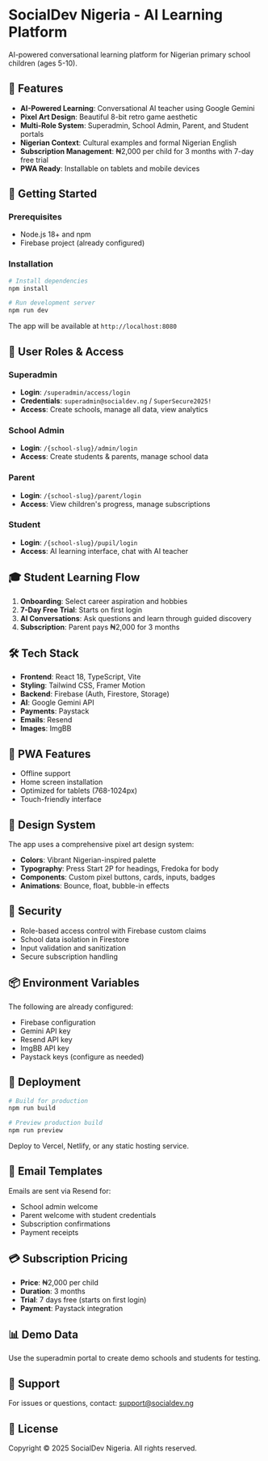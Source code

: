 # SocialDev Nigeria - AI Learning Platform

AI-powered conversational learning platform for Nigerian primary school children (ages 5-10).

## 🎨 Features

- **AI-Powered Learning**: Conversational AI teacher using Google Gemini
- **Pixel Art Design**: Beautiful 8-bit retro game aesthetic
- **Multi-Role System**: Superadmin, School Admin, Parent, and Student portals
- **Nigerian Context**: Cultural examples and formal Nigerian English
- **Subscription Management**: ₦2,000 per child for 3 months with 7-day free trial
- **PWA Ready**: Installable on tablets and mobile devices

## 🚀 Getting Started

### Prerequisites

- Node.js 18+ and npm
- Firebase project (already configured)

### Installation

```bash
# Install dependencies
npm install

# Run development server
npm run dev
```

The app will be available at `http://localhost:8080`

## 👥 User Roles & Access

### Superadmin
- **Login**: `/superadmin/access/login`
- **Credentials**: `superadmin@socialdev.ng` / `SuperSecure2025!`
- **Access**: Create schools, manage all data, view analytics

### School Admin
- **Login**: `/{school-slug}/admin/login`
- **Access**: Create students & parents, manage school data

### Parent
- **Login**: `/{school-slug}/parent/login`
- **Access**: View children's progress, manage subscriptions

### Student
- **Login**: `/{school-slug}/pupil/login`
- **Access**: AI learning interface, chat with AI teacher

## 🎓 Student Learning Flow

1. **Onboarding**: Select career aspiration and hobbies
2. **7-Day Free Trial**: Starts on first login
3. **AI Conversations**: Ask questions and learn through guided discovery
4. **Subscription**: Parent pays ₦2,000 for 3 months

## 🛠️ Tech Stack

- **Frontend**: React 18, TypeScript, Vite
- **Styling**: Tailwind CSS, Framer Motion
- **Backend**: Firebase (Auth, Firestore, Storage)
- **AI**: Google Gemini API
- **Payments**: Paystack
- **Emails**: Resend
- **Images**: ImgBB

## 📱 PWA Features

- Offline support
- Home screen installation
- Optimized for tablets (768-1024px)
- Touch-friendly interface

## 🎨 Design System

The app uses a comprehensive pixel art design system:
- **Colors**: Vibrant Nigerian-inspired palette
- **Typography**: Press Start 2P for headings, Fredoka for body
- **Components**: Custom pixel buttons, cards, inputs, badges
- **Animations**: Bounce, float, bubble-in effects

## 🔐 Security

- Role-based access control with Firebase custom claims
- School data isolation in Firestore
- Input validation and sanitization
- Secure subscription handling

## 📦 Environment Variables

The following are already configured:
- Firebase configuration
- Gemini API key
- Resend API key
- ImgBB API key
- Paystack keys (configure as needed)

## 🚀 Deployment

```bash
# Build for production
npm run build

# Preview production build
npm run preview
```

Deploy to Vercel, Netlify, or any static hosting service.

## 📧 Email Templates

Emails are sent via Resend for:
- School admin welcome
- Parent welcome with student credentials
- Subscription confirmations
- Payment receipts

## 💳 Subscription Pricing

- **Price**: ₦2,000 per child
- **Duration**: 3 months
- **Trial**: 7 days free (starts on first login)
- **Payment**: Paystack integration

## 📊 Demo Data

Use the superadmin portal to create demo schools and students for testing.

## 🤝 Support

For issues or questions, contact: support@socialdev.ng

## 📄 License

Copyright © 2025 SocialDev Nigeria. All rights reserved.
